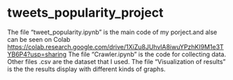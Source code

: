 # tweets_popularity_project
The file “tweet_popularity.ipynb” is the main code of my porject.and alse can be seen on Colab https://colab.research.google.com/drive/1XiZu8JUhvlA8iwuYPzhKI9M1e3TYB6P4?usp=sharing
The file “Crawler.ipynb” is the code for collecting data.
Other files .csv are the dataset that I used.
The file “Visualization of results” is the the results display with different kinds of graphs.
